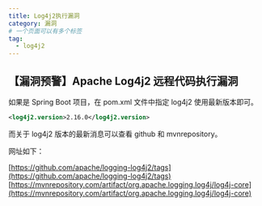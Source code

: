 ```yaml
---
title: Log4j2执行漏洞
category: 漏洞
# 一个页面可以有多个标签
tag:
  - log4j2
---
```


## 【漏洞预警】Apache Log4j2 远程代码执行漏洞 

如果是 Spring Boot 项目，在 pom.xml 文件中指定 log4j2 使用最新版本即可。

```xml
<log4j2.version>2.16.0</log4j2.version>
```

而关于 log4j2 版本的最新消息可以查看 github 和 mvnrepository。

网址如下：

[https://github.com/apache/logging-log4j2/tags](https://github.com/apache/logging-log4j2/tags)
[https://mvnrepository.com/artifact/org.apache.logging.log4j/log4j-core](https://mvnrepository.com/artifact/org.apache.logging.log4j/log4j-core)

